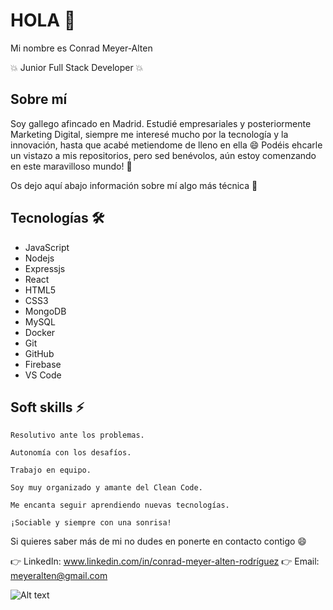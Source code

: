 # HOLA 👋

Mi nombre es Conrad Meyer-Alten

💥 Junior Full Stack Developer 💥

## Sobre mí 

Soy gallego afincado en Madrid. Estudié empresariales y posteriormente Marketing Digital, siempre me interesé mucho por la tecnología y la innovación, hasta que acabé metiendome de lleno en ella 😄 Podéis ehcarle un vistazo a mis repositorios, pero sed benévolos, aún estoy comenzando en este maravilloso mundo! 🤩

Os dejo aquí abajo información sobre mí algo más técnica 🔽

## Tecnologías 🛠

- JavaScript
- Nodejs
- Expressjs 
- React 
- HTML5 
- CSS3  
- MongoDB 
- MySQL
- Docker
- Git 
- GitHub
- Firebase 
- VS Code

## Soft skills ⚡

    Resolutivo ante los problemas.

    Autonomía con los desafíos.

    Trabajo en equipo. 

    Soy muy organizado y amante del Clean Code. 

    Me encanta seguir aprendiendo nuevas tecnologías.
 
    ¡Sociable y siempre con una sonrisa!
 
Si quieres saber más de mi no dudes en ponerte en contacto contigo 😄

👉 LinkedIn: www.linkedin.com/in/conrad-meyer-alten-rodríguez
👉 Email: meyeralten@gmail.com

![ Alt text](https://media.giphy.com/media/jfF6mIPumEzN9QW0kL/giphy.gif)
